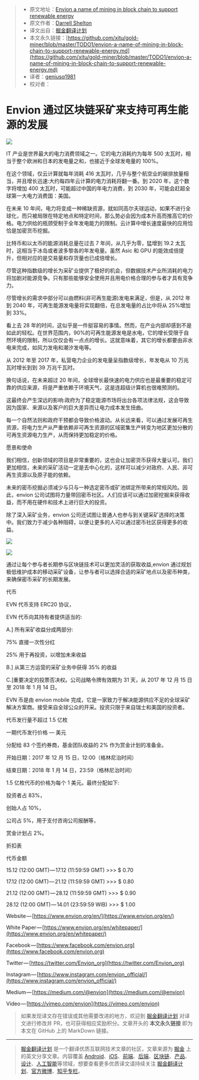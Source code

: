 > * 原文地址：[Envion a name of mining in block chain to support renewable energy](https://medium.com/@darrellshelton964/envion-a-name-of-mining-in-block-chain-to-support-renewable-energy-e346aba33336)
> * 原文作者：[Darrell Shelton](https://medium.com/@darrellshelton964?source=post_header_lockup)
> * 译文出自：[掘金翻译计划](https://github.com/xitu/gold-miner)
> * 本文永久链接：[https://github.com/xitu/gold-miner/blob/master/TODO1/envion-a-name-of-mining-in-block-chain-to-support-renewable-energy.md](https://github.com/xitu/gold-miner/blob/master/TODO1/envion-a-name-of-mining-in-block-chain-to-support-renewable-energy.md)
> * 译者：[geniusq1981](https://github.com/geniusq1981)
> * 校对者：

# Envion 通过区块链采矿来支持可再生能源的发展

![](https://cdn-images-1.medium.com/max/800/1*cB_Eke1BdOUDEFTNFJ2Qzg.png)

IT 产业是世界最大的电力消费领域之一。它的电力消耗约为每年 500 太瓦时，相当于整个欧洲和日本的发电量之和，也接近于全球发电量的 100%。

在这个领域，仅云计算就每年消耗 416 太瓦时，几乎与整个航空业的碳排放量相当，并且增长迅速:大约每四年云计算的电力消耗将翻一番。到 2020 年，这个数字将增加 400 太瓦时，可能超过中国的年电力消费，到 2030 年，可能会赶超全球第一大电力消费国：美国。

在未来 10 年间，电力将变成一种稀缺资源，就如同高尔夫球运动，如果不进行全球化，而只被局限在特定地点和特定时间，那么势必会因为成本升高而推高它的价格。电力供给的瓶颈受制于全年发电能力的限制。云计算中增长速度最快的应用恰恰是加密货币挖掘。

比特币和以太币的能源消耗总量在过去 7 年间，从几乎为零，猛增到 19.2 太瓦时，这相当于冰岛或者波多黎各的年发电量。虽然 Asic 和 GPU 的能效成倍提升，但相对应的是交易量和存货量也已成倍增长。

尽管这种指数级的增长为采矿业提供了极好的机会，但数据技术产业所消耗的电力将加剧对能源竞争。只有那些能够安全使用并且用电价格合理的参与者才具有竞争力。

尽管增长的需求中部分可以由燃料(非可再生能源)发电来满足，但是，从 2012 年到 2040 年，可再生能源发电量将实现翻倍，在总发电量的占比中将从 25%增加到 33%。

看上去 28 年的时间，这似乎是一件挺容易的事情。然而，在产业内部却感到不是如此的轻松。在世界范围内，90%的可再生能源发电是水电，它的增长受限于自然环境的限制，所以仅仅会有一点点的增长。这就意味着，其它的增长都要由非水电来完成，如风力发电和潮汐发电等。

从 2012 年至 2017 年，私营电力企业的发电量呈指数级增长，年发电从 10 万兆瓦时增长到到 39 万兆千瓦时。

换句话说，在未来超过 20 年间，全球增长最快速的电力供应也是最重要的稳定可靠的供应来源，将是严重依赖于环境天气，这是连超级计算机也很难预测的。

这最终会产生深远的影响:政府为了稳定能源市场将出台各项法律法规，这会导致因为国家、来源以及客户的巨大差异而让电力成本发生扭曲。

每一个自然法则和政府干预都会导致价格波动。从长远来看，可以通过发展可再生资源，将电力生产从严重依赖非可再生资源的区域密集生产转变为地区更加分散的可再生资源电力生产，从而保持更加稳定的价格。

愿景和使命

我们相信，创新领域的项目是非常重要的，这也会让加密货币获得大量认可。我们更加相信，未来的采矿活动一定是去中心化的，这样可以减少对政府、人民、非可再生资源以及原子能的依赖。

未来的密币挖掘必须减少与只与一种选定密币或矿池绑定所带来的常规风险。因此，envion 公司试图将力量带回密币社区。人们应该可以通过加密挖掘来获得收益，而不用在硬件和技术上进行巨大的投资。

除了深入采矿业务，envion 公司还试图让普通人也参与到关键采矿选择的决策中。我们致力于减少各种阻碍，以便让更多的人可以通过密币社区获得更多的收益。

![](https://cdn-images-1.medium.com/freeze/max/30/1*sXFJHYRrVeK6WWSrnjAWHQ.png?q=20)

![](https://cdn-images-1.medium.com/max/800/1*sXFJHYRrVeK6WWSrnjAWHQ.png)

通过让每个参与者长期参与区块链技术可以更加灵活的获取收益,envion 通过规划极低维护成本的移动采矿设备，让参与者可以选择合适的采矿地点以及密币种类，来确保密币采矿的长期发展。

代币

EVN 代币支持 ERC20 协议，

EVN 代币向其持有者提供适当的:

A.] 所有采矿收益分成两部分:

75% 直接一次性分红

25% 用于再投资，以增加未来收益

B.] 从第三方运营的采矿业务中获得 35% 的收益

C.]重要决定的投票否决权。公司战略令牌有效期为 31 天，从 2017 年 12 月 15 日至 2018 年 1 月 14 日。

EVN 币是由 envion mobile 完成，它是一家致力于解决能源供应不足的全球采矿解决方案商。接受来自全球公众的开采。投资只限于来自瑞士和美国的投资者。

代币发行量不超过 1.5 亿枚

一期代币发行价格 — 美元

分配给 83 个签约券商，基金团队收益的 2% 作为赏金计划的准备金。

开始日期：2017 年 12 月 15 日，12:00（格林尼治时间）

结束日期：2018 年 1 月 14 日，23:59（格林尼治时间）

1.5 亿枚代币的价格为每个 1 美元。最终分配如下:

投资者占 83%，

创始人占 10%，

公司占 5%，用于支付咨询公司报酬等，

赏金计划占 2%。

折扣表

代币金额

15.12 (12:00 GMT) — 17.12 (11:59:59 GMT) >>> $ 0.70

17.12 (12:00 GMT) — 21.12 (11:59:59 GMT) >>> $ 0.80

21.12 (12:00 GMT) — 28.12 (11:59:59 GMT) >>> $ 0.90

28.12 (12:00 GMT) — 14.01 (23:59:59 WIB) >>> $ 1.00

Website — [https://www.envion.org/en/](https://www.envion.org/en/)

White Paper — [https://www.envion.org/en/whitepaper/](https://www.envion.org/en/whitepaper/)

Facebook — [https://www.facebook.com/envion.org](https://www.facebook.com/envion.org)

Twitter — [https://twitter.com/Envion_org](https://twitter.com/Envion_org)

Instagram — [https://www.instagram.com/envion_official/](https://www.instagram.com/envion_official/)

Medium — [https://medium.com/@envion](https://medium.com/@envion)

Video — [https://vimeo.com/envion](https://vimeo.com/envion)

> 如果发现译文存在错误或其他需要改进的地方，欢迎到 [掘金翻译计划](https://github.com/xitu/gold-miner) 对译文进行修改并 PR，也可获得相应奖励积分。文章开头的 **本文永久链接** 即为本文在 GitHub 上的 MarkDown 链接。


---

> [掘金翻译计划](https://github.com/xitu/gold-miner) 是一个翻译优质互联网技术文章的社区，文章来源为 [掘金](https://juejin.im) 上的英文分享文章。内容覆盖 [Android](https://github.com/xitu/gold-miner#android)、[iOS](https://github.com/xitu/gold-miner#ios)、[前端](https://github.com/xitu/gold-miner#前端)、[后端](https://github.com/xitu/gold-miner#后端)、[区块链](https://github.com/xitu/gold-miner#区块链)、[产品](https://github.com/xitu/gold-miner#产品)、[设计](https://github.com/xitu/gold-miner#设计)、[人工智能](https://github.com/xitu/gold-miner#人工智能)等领域，想要查看更多优质译文请持续关注 [掘金翻译计划](https://github.com/xitu/gold-miner)、[官方微博](http://weibo.com/juejinfanyi)、[知乎专栏](https://zhuanlan.zhihu.com/juejinfanyi)。
